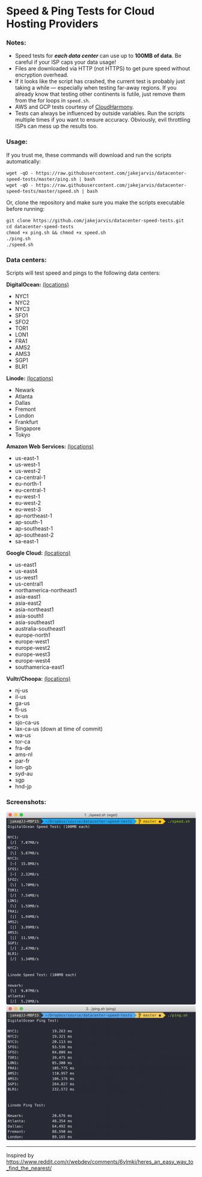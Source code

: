 # Speed & Ping Tests for Cloud Hosting Providers

### Notes:

- Speed tests for ***each data center*** can use up to **100MB of data**. Be careful if your ISP caps your data usage!
- Files are downloaded via HTTP (not HTTPS) to get pure speed without encryption overhead.
- If it looks like the script has crashed, the current test is probably just taking a while — especially when testing far-away regions. If you already know that testing other continents is futile, just remove them from the for loops in `speed.sh`.
- AWS and GCP tests courtesy of [CloudHarmony](https://cloudharmony.com/).
- Tests can always be influenced by outside variables. Run the scripts multiple times if you want to ensure accuracy. Obviously, evil throttling ISPs can mess up the results too.

### Usage:

If you trust me, these commands will download and run the scripts automatically:

```
wget -qO - https://raw.githubusercontent.com/jakejarvis/datacenter-speed-tests/master/ping.sh | bash
wget -qO - https://raw.githubusercontent.com/jakejarvis/datacenter-speed-tests/master/speed.sh | bash
```

Or, clone the repository and make sure you make the scripts executable before running:

```
git clone https://github.com/jakejarvis/datacenter-speed-tests.git
cd datacenter-speed-tests
chmod +x ping.sh && chmod +x speed.sh
./ping.sh
./speed.sh
```

### Data centers:

Scripts will test speed and pings to the following data centers:

**DigitalOcean:** [(locations)](https://www.digitalocean.com/docs/platform/availability-matrix/#datacenter-regions)

- NYC1
- NYC2
- NYC3
- SFO1
- SFO2
- TOR1
- LON1
- FRA1
- AMS2
- AMS3
- SGP1
- BLR1

**Linode:** [(locations)](https://www.linode.com/linodes#features-dc-container)

- Newark
- Atlanta
- Dallas
- Fremont
- London
- Frankfurt
- Singapore
- Tokyo

**Amazon Web Services:** [(locations)](https://docs.aws.amazon.com/AmazonRDS/latest/UserGuide/Concepts.RegionsAndAvailabilityZones.html)

- us-east-1
- us-west-1
- us-west-2
- ca-central-1
- eu-north-1
- eu-central-1
- eu-west-1
- eu-west-2
- eu-west-3
- ap-northeast-1
- ap-south-1
- ap-southeast-1
- ap-southeast-2
- sa-east-1

**Google Cloud:** [(locations)](https://cloud.google.com/compute/docs/regions-zones/)

- us-east1
- us-east4
- us-west1
- us-central1
- northamerica-northeast1
- asia-east1
- asia-east2
- asia-northeast1
- asia-south1
- asia-southeast1
- australia-southeast1
- europe-north1
- europe-west1
- europe-west2
- europe-west3
- europe-west4
- southamerica-east1

**Vultr/Choopa:** [(locations)](https://www.vultr.com/locations/)

- nj-us
- il-us
- ga-us
- fl-us
- tx-us
- sjo-ca-us
- lax-ca-us (down at time of commit)
- wa-us
- tor-ca
- fra-de
- ams-nl
- par-fr
- lon-gb
- syd-au
- sgp
- hnd-jp

### Screenshots:

![speed screenshot](screenshot-speed.png)
![ping screenshot](screenshot-ping.png)

---

Inspired by https://www.reddit.com/r/webdev/comments/6ylmki/heres_an_easy_way_to_find_the_nearest/